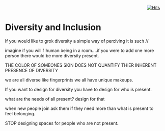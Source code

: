<div align="right">

[![Hits](https://hits.seeyoufarm.com/api/count/incr/badge.svg?url=https%3A%2F%2Fgithub.com%2FUnderground-Railroad%2FmagnificentMammals%2Fedit%2Fmain%2FbrainDump%2Fponderings%2FdiversityInclusion.md&count_bg=%23FF00E3&title_bg=%23555555&icon=reverbnation.svg&icon_color=%23FF00E3&title=hits&edge_flat=false)](https://hits.seeyoufarm.com)

</div>

# Diversity and Inclusion 

If you would like to grok diversity a simple way of perciving it is such // 

imagine if you will 1 human being in a room....if you were to add one more person there would be more diversity present. 

THE COLOR OF SOMEONES SKIN DOES NOT QUANTIFY THIER INHERENT PRESENCE OF DIVERSITY

we are all diverse like fingerprints we all have unique makeups. 


If you want to design for diversity you have to design for who is present. 

what are the needs of all present? design for that

when new people join ask them if they need more than what is present to feel belonging.

STOP designing spaces for people who are not present.
